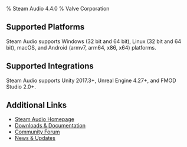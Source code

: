 % Steam Audio 4.4.0
% Valve Corporation

Supported Platforms
-------------------

Steam Audio supports Windows (32 bit and 64 bit), Linux (32 bit and 64 bit), macOS, and Android (armv7, arm64, x86, x64) platforms.

Supported Integrations
----------------------

Steam Audio supports Unity 2017.3+, Unreal Engine 4.27+, and FMOD Studio 2.0+.

Additional Links
----------------
- [Steam Audio Homepage](https://valvesoftware.github.io/steam-audio)
- [Downloads & Documentation](https://valvesoftware.github.io/steam-audio/downloads.html)
- [Community Forum](http://steamcommunity.com/app/596420/discussions/)
- [News & Updates](http://steamcommunity.com/app/596420/allnews/)
